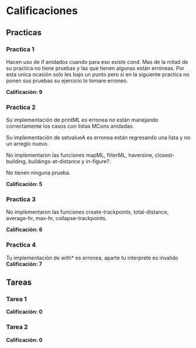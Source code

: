 # Calificaciones

## Practicas

### Practica 1

Hacen uso de if anidados cuando para eso existe cond. Mas de la mitad 
de su practica no tiene pruebas y las que tienen algunas están erróneas.
Por esta unica ocasión solo les bajo un punto pero si en la siguiente practica
no ponen sus pruebas su ejercicio lo tomare erroneo.

**Calificación: 9**

### Practica 2

Su implementación de printML es erronea no están manejando correctamente los casos con listas MCons anidadas.

Su implementación de setvalueA es erronea están regresando una lista y no un arreglo nuevo.

No implementaron las funciones mapML, filterML, haversine, closest-building, buildings-at-distance y in-figure?.

No tienen ninguna prueba.

**Calificación: 5**

### Practica 3
No implementaron las funciones create-trackpoints, total-distance, average-hr,
max-hr, collapse-trackpoints.

**Calificación: 6**

### Practica 4
Tu implementación de with* es erronea, aparte tu interprete es invalido 
**Calificación: 7**


## Tareas

### Tarea 1

**Calificación: 0**

### Tarea 2

**Calificación: 0**